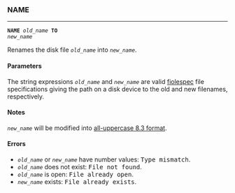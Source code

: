 ### NAME
***
<code><b>NAME</b> <var>old_name</var> <b>TO</b> <var>new_name</var></code>

Renames the disk file <code><var>old_name</var></code> into <code><var>new_name</var></code>.

#### Parameters
The string expressions <code><var>old_name</var></code> and <code><var>new_name</var></code> are valid [fiolespec](filespec) file specifications giving the path on a disk device to the old and new filenames, respectively.

#### Notes
<code><var>new_name</var></code> will be modified into [all-uppercase 8.3 format](eightpointthree).

#### Errors
* <code><var>old_name</var></code> or <code><var>new_name</var></code> have number values: <samp>Type mismatch</samp>.
* <code><var>old_name</var></code> does not exist: <samp>File not found</samp>.
* <code><var>old_name</var></code> is open: <samp>File already open</samp>.
* <code><var>new_name</var></code> exists: <samp>File already exists</samp>.
